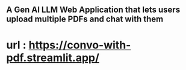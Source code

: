 ## A Gen AI LLM Web Application that lets users upload multiple PDFs and chat with them

# url : https://convo-with-pdf.streamlit.app/